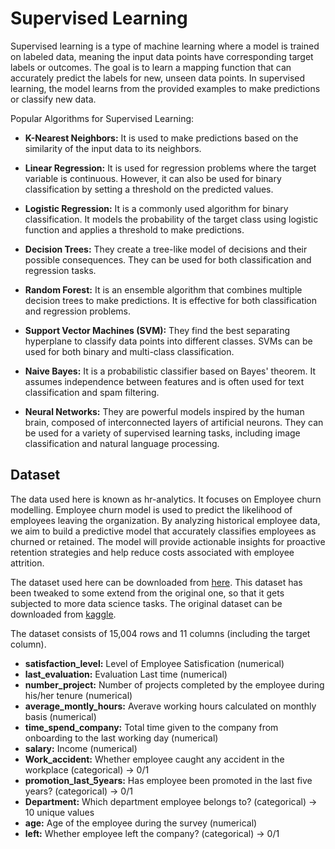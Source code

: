 # Supervised Learning

Supervised learning is a type of machine learning where a model is trained on labeled data, meaning the input data points have corresponding target labels or outcomes. The goal is to learn a mapping function that can accurately predict the labels for new, unseen data points. In supervised learning, the model learns from the provided examples to make predictions or classify new data.

Popular Algorithms for Supervised Learning:

- **K-Nearest Neighbors:** It is used to make predictions based on the similarity of the input data to its neighbors.

- **Linear Regression:** It is used for regression problems where the target variable is continuous. However, it can also be used for binary classification by setting a threshold on the predicted values.

- **Logistic Regression:** It is a commonly used algorithm for binary classification. It models the probability of the target class using logistic function and applies a threshold to make predictions.

- **Decision Trees:** They create a tree-like model of decisions and their possible consequences. They can be used for both classification and regression tasks.

- **Random Forest:** It is an ensemble algorithm that combines multiple decision trees to make predictions. It is effective for both classification and regression problems.

- **Support Vector Machines (SVM):** They find the best separating hyperplane to classify data points into different classes. SVMs can be used for both binary and multi-class classification.

- **Naive Bayes:** It is a probabilistic classifier based on Bayes' theorem. It assumes independence between features and is often used for text classification and spam filtering.

- **Neural Networks:** They are powerful models inspired by the human brain, composed of interconnected layers of artificial neurons. They can be used for a variety of supervised learning tasks, including image classification and natural language processing.

## Dataset
The data used here is known as hr-analytics. It focuses on Employee churn modelling. Employee churn model is used to predict the likelihood of employees leaving the organization. By analyzing historical employee data, we aim to build a predictive model that accurately classifies employees as churned or retained. The model will provide actionable insights for proactive retention strategies and help reduce costs associated with employee attrition.

The dataset used here can be downloaded from [here](https://github.com/arunism/The-Data-Science-Learning-Hub/blob/master/data/HR-Analytics.csv). This dataset has been tweaked to some extend from the original one, so that it gets subjected to more data science tasks. The original dataset can be downloaded from [kaggle](https://www.kaggle.com/datasets/giripujar/hr-analytics).

The dataset consists of 15,004 rows and 11 columns (including the target column).

- **satisfaction_level:** Level of Employee Satisfication (numerical)
- **last_evaluation:** Evaluation Last time (numerical)
- **number_project:** Number of projects completed by the employee during his/her tenure (numerical)
- **average_montly_hours:** Averave working hours calculated on monthly basis (numerical)
- **time_spend_company:** Total time given to the company from onboarding to the last working day (numerical)
- **salary:** Income (numerical)
- **Work_accident:** Whether employee caught any accident in the workplace (categorical) -> 0/1
- **promotion_last_5years:** Has employee been promoted in the last five years? (categorical) -> 0/1
- **Department:** Which department employee belongs to? (categorical) -> 10 unique values
- **age:** Age of the employee during the survey (numerical)
- **left:** Whether employee left the company? (categorical) -> 0/1
